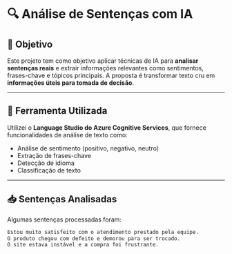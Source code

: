 # 🔍 Análise de Sentenças com IA

## 📄 Objetivo
Este projeto tem como objetivo aplicar técnicas de IA para **analisar sentenças reais** e extrair informações relevantes como sentimentos, frases-chave e tópicos principais. A proposta é transformar texto cru em **informações úteis para tomada de decisão**.

---

## 🧠 Ferramenta Utilizada
Utilizei o **Language Studio do Azure Cognitive Services**, que fornece funcionalidades de análise de texto como:

- Análise de sentimento (positivo, negativo, neutro)
- Extração de frases-chave
- Detecção de idioma
- Classificação de texto

---

## 📥 Sentenças Analisadas

Algumas sentenças processadas foram:

```txt
Estou muito satisfeito com o atendimento prestado pela equipe.
O produto chegou com defeito e demorou para ser trocado.
O site estava instável e a compra foi frustrante.
